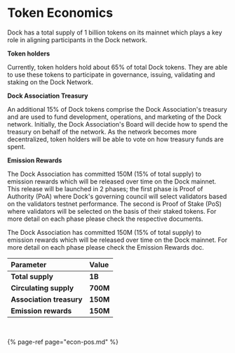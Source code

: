# Token Economics

Dock has a total supply of 1 billion tokens‌ on its mainnet which plays a key role in aligning participants in the Dock network.

**Token holders**

Currently, token holders hold about 65% of total Dock tokens. They are able to use these tokens to participate in governance, issuing, validating and staking on the Dock Network.

**Dock Association Treasury**

An additional 15% of Dock tokens comprise the Dock Association's treasury and are used to fund development, operations, and marketing of the Dock network. Initially, the Dock Association's Board will decide how to spend the treasury on behalf of the network. As the network becomes more decentralized, token holders will be able to vote on how treasury funds are spent.

**Emission Rewards**

The Dock Association has committed 150M \(15% of total supply\) to emission rewards which will be released over time on the Dock mainnet. This release will be launched in 2 phases; the first phase is Proof of Authority \(PoA\) where Dock's governing council will select validators based on the validators testnet performance. The second is Proof of Stake \(PoS\) where validators will be selected on the basis of their staked tokens. For more detail on each phase please check the respective documents.

The Dock Association has committed 150M \(15% of total supply\) to emission rewards which will be released over time on the Dock mainnet. For more detail on each phase please check the Emission Rewards doc.

| **Parameter** | **Value** |
| :--- | :--- |
| **Total supply** | **1B** |
| **Circulating supply** | **700M** |
| **Association treasury** | **150M** |
| **Emission rewards** | **150M** |

**‌**



{% page-ref page="econ-pos.md" %}

